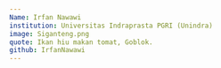 ```yaml
---
Name: Irfan Nawawi
institution: Universitas Indraprasta PGRI (Unindra)
image: Siganteng.png
quote: Ikan hiu makan tomat, Goblok.
github: IrfanNawawi
---
```

